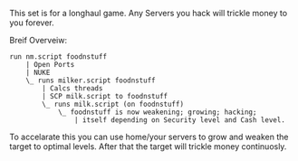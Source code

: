 This set is for a longhaul game. Any Servers you hack will trickle money to you forever.

Breif Overveiw:

    run nm.script foodnstuff
    	| Open Ports
    	| NUKE
    	\_ runs milker.script foodnstuff
    		| Calcs threads
    		| SCP milk.script to foodnstuff
    		\_ runs milk.script (on foodnstuff)
    			\_ foodnstuff is now weakening; growing; hacking; 
    				| itself depending on Security level and Cash level.

To accelarate this you can use home/your servers to grow and weaken the target to optimal levels. After that the target will trickle money continuosly.
